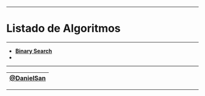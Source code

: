 
---

# Listado de Algoritmos

---

- **[Binary Search](https://github.com/kaiserkey/Binary_Search_Algorithm)**
- 

---

|[@DanielSan](https://github.com/kaiserkey)|
| - |

---